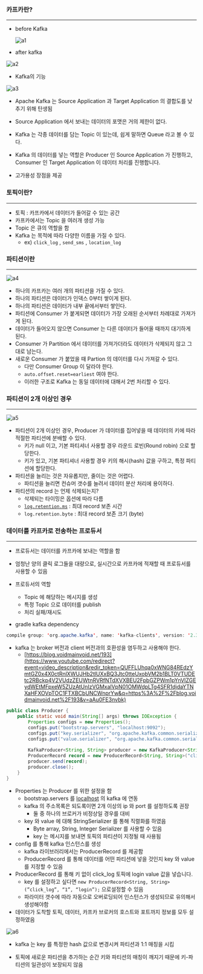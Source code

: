 ### 카프카란?

---

- before Kafka

  ![a1](https://user-images.githubusercontent.com/41246605/223076735-bc0f5e85-e4ca-4bcd-bd23-f7ff638ae2fb.png)


- after kafka

![a2](https://user-images.githubusercontent.com/41246605/223076754-bffbb103-05cc-4730-a758-d06d5aa2ed56.png)


- Kafka의 기능

![a3](https://user-images.githubusercontent.com/41246605/223076784-f4f14fd6-e39c-4372-b8cb-32b75da00ab7.png)


- Apache Kafka 는 Source Application 과 Target Application 의 결합도를 낮추기 위해 탄생됨

- Source Application 에서 보내는 데이터의 포맷은 거의 제한이 없다.

- Kafka 는 각종 데이터를 담는 Topic 이 있는데, 쉽게 말하면 Queue 라고 볼 수 있다.

- Kafka 의 데이터를 넣는 역할은 Producer 인 Source Application 가 진행하고, Consumer 인 Target Application 이 데이터 처리를 진행합니다.

- 고가용성 장점을 제공

### 토픽이란?

---

- 토픽 : 카프카에서 데이터가 들어갈 수 있는 공간
- 카프카에서는 Topic 을 여러개 생성 가능
- Topic 은 큐의 역할을 함
- Kafka 는 목적에 따라 다양한 이름을 가질 수 있다.
    - ex) `click_log` , `send_sms` , `location_log`

### 파티션이란

---


![a4](https://user-images.githubusercontent.com/41246605/223076798-006f5508-db00-4a32-98dc-c24abe1c614c.png)


- 하나의 카프카는 여러 개의 파티션을 가질 수 있다.
- 하나의 파티션은 데이터가 인덱스 0부터 쌓이게 된다.
- 하나의 파티션은 데이터가 내부 끝에서부터 쌓인다.
- 파티션에 Consumer 가 붙게되면 데이터가 가장 오래된 순서부터 차례대로 가져가게 된다.
- 데이터가 들어오지 않으면 Consumer 는 다른 데이터가 들어올 때까지 대기하게 된다.
- Consumer 가 Partition 에서 데이터를 가져가더라도 데이터가 삭제되지 않고 그대로 남는다.
- 새로운 Consumer 가 붙었을 때 Partion 의 데이터를 다시 가져갈 수 있다.
    - 다만 Consumer Group 이 달라야 한다.
    - `auto.offset.reset=earliest` 여야 한다.
    - 이러한 구조로 Kafka 는 동일 데이터에 대해서 2번 처리할 수 있다.


### 파티션이 2개 이상인 경우

---

![a5](https://user-images.githubusercontent.com/41246605/223076804-2d239ab7-f1d6-4414-b218-fece5ff930df.png)

- 파티션이 2개 이상인 경우, Producer 가 데이터를 집어넣을 때 데이터의 키에 따라 적절한 파티션에 분배할 수 있다.
    - 키가 null 이고, 기본 파티셔너 사용할 경우 라운드 로빈(Round robin) 으로 할당한다.
    - 키가 있고, 기본 파티셔너 사용할 경우 키의 해시(hash) 값을 구하고, 특정 파티션에 할당한다.
- 파티션을 늘리는 것은 자유롭지만, 줄이는 것은 어렵다.
    - 파티션을 늘리면 컨슈머 갯수를 늘려서 데이터 분산 처리에 용이하다.
- 파티션의 record 는 언제 삭제되는지?
    - 삭제되는 타이밍은 옵션에 따라 다름
    - [`log.retention.ms`](http://log.retention.ms) : 최대 record 보존 시간
    - `log.retention.byte` : 최대 record 보존 크기 (byte)


### 데이터를 카프카로 전송하는 프로듀서

---

- 프로듀서는 데이터를 카프카에 보내는 역할을 함
- 엄청난 양의 클릭 로그들을 대량으로, 실시간으로 카프카에 적재할 때 프로듀서를 사용할 수 있음
- 프로듀서의 역할
    - Topic 에 해당하는 메시지를 생성
    - 특정 Topic 으로 데이터를 publish
    - 처리 실패/재시도

- gradle kafka dependency

```java
compile group: 'org.apache.kafka', name: 'kafka-clients', version: '2.3.0'
```

- kafka 는 broker 버전과 client 버전과의 호환성을 염두하고 사용해야 한다.
    - [https://blog.voidmainvoid.net/193](https://www.youtube.com/redirect?event=video_description&redir_token=QUFFLUhqa0xWNG84REdzYmtGZ0x4X0ctRnlXWUJHb2tlUXxBQ3Jtc0tteUxobVM2b1BLT0VTUDEtc2RBckp4V2VUdzZEUWtnRVRfNTdXVXBEU2FpbGZPWm1pYnVIZGEydWEtMFpxeW5ZUzAtUnIzVGMxalVpN01OMWdpLTg4SFR1djdaYTNXaHFXOVpTOC1FTXBCbUNCWnprYw&q=https%3A%2F%2Fblog.voidmainvoid.net%2F193&v=aAu0FE3nvbk)

```java
public class Producer {
    public static void main(String[] args) throws IOException {
        Properties configs = new Properties();
        configs.put("bootstrap.servers", "localhost:9092");
        configs.put("key.serializer", "org.apache.kafka.common.serialization.StringSerializer");
        configs.put("value.serializer", "org.apache.kafka.common.serialization.StringSerializer");
        
        KafkaProducer<String, String> producer = new KafkaProducer<String, String>(configs);
        ProducerRecord record = new ProducerRecord<String, String>("click_log", "login");
        producer.send(record);
        producer.close();
    }
}
```

- Properties 는 Producer 를 위한 설정을 함
    - bootstrap.servers 를 [localhost](http://localhost) 의 kafka 에 연동
    - kafka 의 주소목록은 되도록이면 2개 이상의 ip 와 port 를 설정하도록 권장
        - 둘 중 하나의 브로커가 비정상일 경우를 대비
    - key 와 value 에 대해 StringSerializer 를 통해 직렬화를 하였음
        - Byte array, String, Integer Serializer 를 사용할 수 있음
        - key 는 메시지를 보내면 토픽의 파티션이 지정될 때 사용됨
- config 를 통해 kafka 인스턴스를 생성
    - kafka 라이브러리에서는 ProducerRecord 를 제공함
    - ProducerRecord 를 통해 데이터를 어떤 파티션에 넣을 것인지 key 와 value 를 지정할 수 있음
- ProducerRecord 를 통해 키 없이 click_log 토픽에 login value 값을 넣습니다.
    - key 를 설정하고 싶다면 `new ProducerRecord<String, String>(”click_log”, “1”, “login”);` 으로설정할 수 있음
    - 파라미터 갯수에 따라 자동으로 오버로딩되어 인스턴스가 생성되므로 유의해서 생성해야함
- 데이터가 도착할 토픽, 데이터, 카프카 브로커의 호스트와 포트까지 정보를 모두 설정하였음


![a6](https://user-images.githubusercontent.com/41246605/223076812-10bc71e0-0ece-4d0f-bdc5-fc938c04c672.png)


- kafka 는 key 를 특정한 hash 값으로 변경시켜 파티션과 1:1 매칭을 시킴

- 토픽에 새로운 파티션을 추가하는 순간 키와 파티션의 매칭이 깨지기 때문에 키-파티션의 일관성이 보장되지 않음





